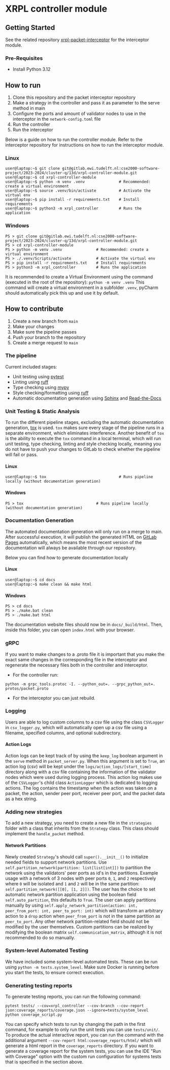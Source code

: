 # XRPL controller module

## Getting Started
See the related repository [xrpl-packet-interceptor](https://gitlab.ewi.tudelft.nl/cse2000-software-project/2023-2024/cluster-q/13d/xrpl-packet-interceptor) for the interceptor module.

### Pre-Requisites
- Install Python 3.12

## How to run
1. Clone this repository and the packet interceptor repository
2. Make a strategy in the controller and pass it as parameter to the serve method in main
3. Configure the ports and amount of validator nodes to use in the interceptor in the `network-config.toml` file
4. Run the controller
5. Run the interceptor

Below is a guide on how to run the controller module. Refer to the interceptor repository for instructions on how to run the interceptor module.

### Linux
```console
user@laptop:~$ git clone git@gitlab.ewi.tudelft.nl:cse2000-software-project/2023-2024/cluster-q/13d/xrpl-controller-module.git
user@laptop:~$ cd xrpl-controller-module
user@laptop:~$ python -m venv .venv               # Recommended: create a virtual environment
user@laptop:~$ source .venv/bin/activate          # Activate the virtual env
user@laptop:~$ pip install -r requirements.txt    # Install requirements
user@laptop:~$ python3 -m xrpl_controller         # Runs the application
```


### Windows
```console
PS > git clone git@gitlab.ewi.tudelft.nl:cse2000-software-project/2023-2024/cluster-q/13d/xrpl-controller-module.git
PS > cd xrpl-controller-module
PS > python -m venv .venv               # Recommended: create a virtual environment
PS > ./.venv/Scripts/activate           # Activate the virtual env
PS > pip install -r requirements.txt    # Install requirements
PS > python3 -m xrpl_controller         # Runs the application
```

It is recommended to create a Virtual Environment using the command (executed in the root of the repository): `python -m venv .venv` This command will create a virtual environment in a subfolder `.venv`, pyCharm should automatically pick this up and use it by default.

## How to contribute
1. Create a new branch from `main`
2. Make your changes
3. Make sure the pipeline passes
4. Push your branch to the repository
5. Create a merge request to `main`

### The pipeline
Current included stages:
- Unit testing using [pytest](https://docs.pytest.org/en/8.2.x/)
- Linting using [ruff](https://docs.astral.sh/ruff/)
- Type checking using [mypy](https://mypy.readthedocs.io/en/stable/)
- Style checking/formatting using [ruff](https://docs.astral.sh/ruff/)
- Automatic documentation generation using [Sphinx](https://www.sphinx-doc.org) and [Read-the-Docs](https://docs.readthedocs.io/en/stable/)

### Unit Testing & Static Analysis
To run the different pipeline stages, excluding the automatic documentation generation, [tox](https://tox.wiki/en/4.15.0/user_guide.html) is used.
`tox` makes sure every stage of the pipeline runs in a separate environment, which eliminates interference. Another benefit of `tox` is the ability to execute the `tox` command in a local terminal, which will run unit testing, type checking, linting and style checking locally, meaning you do not have to push your changes to GitLab to check whether the pipeline will fail or pass.

#### Linux
```console
user@laptop:~$ tox                                # Runs pipeline locally (without documentation generation)
```

#### Windows
```console
PS > tox                                # Runs pipeline locally (without documentation generation)
```

### Documentation Generation
The automated documentation generation will only run on a merge to main. After successful execution, it will publish the generated HTML on [GitLab Pages](https://docs.gitlab.com/ee/user/project/pages/) automatically, which means the most recent version of the documentation will always be available through our repository.

Below you can find how to generate documentation locally

#### Linux
```console
user@laptop:~$ cd docs
user@laptop:~$ make clean && make html
```

#### Windows
```console
PS > cd docs
PS > ./make.bat clean
PS > ./make.bat html
```

The documentation website files should now be in `docs/_build/html`. Then, inside this folder, you can open `index.html` with your browser.

### gRPC
If you want to make changes to a .proto file it is important that you make the exact same changes in the corresponding file in the interceptor and regenerate the necessary files both in the controller and interceptor. 
- For the controller run:
```
python -m grpc_tools.protoc -I. --python_out=. --grpc_python_out=. protos/packet.proto
```
- For the interceptor you can just rebuild.


### Logging
Users are able to log custom columns to a csv file using the class `CSVLogger` in `csv_logger.py`, which will automatically open up a csv file using a filename, specified columns, and optional subdirectory.

#### Action Logs
Action logs can be kept track of by using the `keep_log` boolean argument in the `serve` method in `packet_server.py`. When this argument is set to `True`, 
an action log (csv) will be kept under the `logs/action_logs/[start_time]` directory along with a csv file containing the information of the validator nodes which were used during logging process. 
This action log makes use of the `CSVLogger`'s child class `ActionLogger` which is dedicated to logging actions. 
The log contains the timestamp when the action was taken on a packet, the action, sender peer port, receiver peer port, and the packet data as a hex string.


### Adding new strategies
To add a new strategy, you need to create a new file in the `strategies` folder with a class that inherits from the `Strategy` class. This class should implement the `handle_packet` method.

#### Network Partitions
Newly created `Strategy`'s should call `super().__init__()` to initialize needed fields to support network partitions.
Use `self.partition_network(partition: list[list[int]])` to partition the network using the validators' peer ports as id's in the partitions.
Example usage with a network of 3 nodes with peer ports `0`, `1`, and `2` respectively where `0` will be isolated and `1` and `2` will be in the same partition: `self.partition_network([[0], [1, 2]])`.
The user has the choice to set automatic network partition application using the boolean field `self.auto_partition`, this defaults to `True`.
The user can apply partitions manually by using 
`self.apply_network_partition(action: int, peer_from_port: int, peer_to_port: int)` which will transform an arbitrary action to a `drop` action when `peer_from_port` is not in the same partition as `peer_to_port`.
Any other network partition-related field should not be modified by the user themselves. Custom partitions can be realized by modifying the boolean matrix `self.communication_matrix`, although it is not recommended to do so manually.

### System-level Automated Testing
We have included some system-level automated tests. These can be run using `python -m tests.system_level`. Make sure Docker is running before you start the tests, to ensure correct execution.

### Generating testing reports
To generate testing reports, you can run the following command:
```console
pytest tests/ --cov=xrpl_controller --cov-branch --cov-report json:coverage_reports/coverage.json --ignore=tests/system_level
python coverage_script.py
```
You can specify which tests to run by changing the path in the first command, for example to only run the unit tests you can use `tests/unit/`.
To produce the actual interactive report, you can run the command with the additional argument `--cov-report html:coverage_reports/html/` which will generate a html report in the `coverage_reports` directory.
If you want to generate a coverage report for the system tests, you can use the IDE "Run with Coverage" option with the custom run configuration for systems tests that is specified in the section above.
